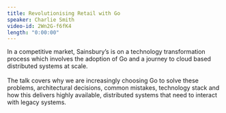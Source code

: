 ```yaml
---
title: Revolutionising Retail with Go
speaker: Charlie Smith
video-id: 2Wn2G-f6fK4
length: "0:00:00"
---
```

In a competitive market, Sainsbury’s is on a technology transformation process which involves the adoption of Go and a journey to cloud based distributed systems at scale.<br><br>
The talk covers why we are increasingly choosing Go to solve these problems, architectural decisions, common mistakes, technology stack and how this delivers highly available, distributed systems that need to interact with legacy systems.